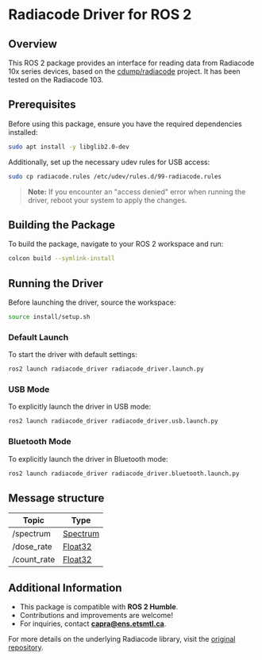 # Radiacode Driver for ROS 2

## Overview

This ROS 2 package provides an interface for reading data from Radiacode 10x series devices, based on the [cdump/radiacode](https://github.com/cdump/radiacode.git) project. It has been tested on the Radiacode 103.

## Prerequisites

Before using this package, ensure you have the required dependencies installed:

```bash
sudo apt install -y libglib2.0-dev
```

Additionally, set up the necessary udev rules for USB access:

```bash
sudo cp radiacode.rules /etc/udev/rules.d/99-radiacode.rules
```

> **Note:** If you encounter an "access denied" error when running the driver, reboot your system to apply the changes.

## Building the Package

To build the package, navigate to your ROS 2 workspace and run:

```bash
colcon build --symlink-install
```

## Running the Driver

Before launching the driver, source the workspace:

```bash
source install/setup.sh
```

### Default Launch

To start the driver with default settings:

```bash
ros2 launch radiacode_driver radiacode_driver.launch.py
```

### USB Mode

To explicitly launch the driver in USB mode:

```bash
ros2 launch radiacode_driver radiacode_driver.usb.launch.py
```

### Bluetooth Mode

To explicitly launch the driver in Bluetooth mode:

```bash
ros2 launch radiacode_driver radiacode_driver.bluetooth.launch.py
```

## Message structure

| Topic       | Type                                                                         |
| ----------- | ---------------------------------------------------------------------------- |
| /spectrum   | [Spectrum](/msg/Spectrum.msg)                                                |
| /dose_rate  | [Float32](https://docs.ros.org/en/noetic/api/std_msgs/html/msg/Float32.html) |
| /count_rate | [Float32](https://docs.ros.org/en/noetic/api/std_msgs/html/msg/Float32.html) |

## Additional Information

- This package is compatible with **ROS 2 Humble**.
- Contributions and improvements are welcome!
- For inquiries, contact **<capra@ens.etsmtl.ca>**.

For more details on the underlying Radiacode library, visit the [original repository](https://github.com/cdump/radiacode.git).
